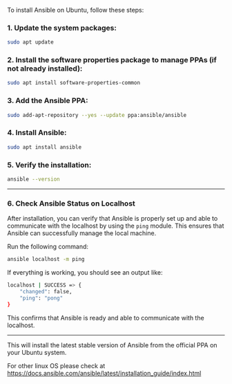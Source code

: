 To install Ansible on Ubuntu, follow these steps:

### 1. Update the system packages:
```bash
sudo apt update
```

### 2. Install the software properties package to manage PPAs (if not already installed):
```bash
sudo apt install software-properties-common
```

### 3. Add the Ansible PPA:
```bash
sudo add-apt-repository --yes --update ppa:ansible/ansible
```

### 4. Install Ansible:
```bash
sudo apt install ansible
```

### 5. Verify the installation:
```bash
ansible --version
```
---

### 6. Check Ansible Status on Localhost
After installation, you can verify that Ansible is properly set up and able to communicate with the localhost by using the `ping` module. This ensures that Ansible can successfully manage the local machine.

Run the following command:

```bash
ansible localhost -m ping
```

If everything is working, you should see an output like:

```bash
localhost | SUCCESS => {
    "changed": false,
    "ping": "pong"
}
```

This confirms that Ansible is ready and able to communicate with the localhost.

---

This will install the latest stable version of Ansible from the official PPA on your Ubuntu system.

For other linux OS please check at https://docs.ansible.com/ansible/latest/installation_guide/index.html
